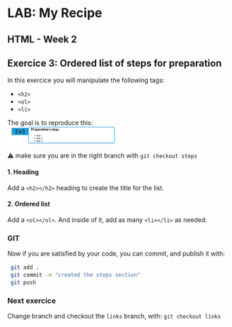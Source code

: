 # LAB: My Recipe 
**HTML - Week 2**
--

## Exercice 3: Ordered list of steps for preparation

In this exercice you will manipulate the following tags:  
- `<h2>`  
- `<ol>`  
- `<li>`  

The goal is to reproduce this:  
<img src="ex3.png" width="50%" height="" style="margin-x: auto">

⚠️ make sure you are in the right branch with `git checkout steps`

#### 1. Heading
Add a `<h2></h2>` heading to create the title for the list.  

#### 2. Ordered list
Add a `<ol></ol>`. And inside of it, add as many `<li></li>` as needed.


### GIT

Now if you are satisfied by your code, you can commit, and publish it with:  
```bash
 git add .
 git commit -m "created the steps section"
 git push
```

### Next exercice
Change branch and checkout the `links` branch, with:
`git checkout links`
